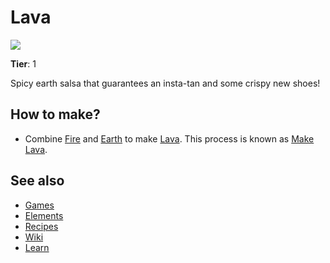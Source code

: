 # Lava

![](/wiki/images/item.lava.png)

**Tier**: 1

Spicy earth salsa that guarantees an insta-tan and some crispy new shoes!

## How to make?

* Combine [Fire](/wiki/elements/fire) and [Earth](/wiki/elements/earth) to make [Lava](/wiki/elements/lava). This process is known as [Make Lava](/wiki/recipes/make-lava).

## See also

* [Games](/wiki/games)
* [Elements](/wiki/elements)
* [Recipes](/wiki/recipes)
* [Wiki](/wiki/index)
* [Learn](/learn/index)